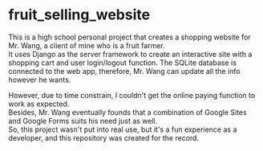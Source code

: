 # fruit_selling_website

This is a high school personal project that creates a shopping website for Mr. Wang, a client of mine who is a fruit farmer. <br>
It uses Django as the server framework to create an interactive site with a shopping cart and user login/logout function.
The SQLite database is connected to the web app, therefore, Mr. Wang can update all the info however he wants.
<br>

However, due to time constrain, I couldn't get the online paying function to work as expected. <br>
Besides, Mr. Wang eventually founds that a combination of Google Sites and Google Forms suits his need just as well.<br>
So, this project wasn't put into real use, but it's a fun experience as a developer, and this repository was created for the record.
<br>
